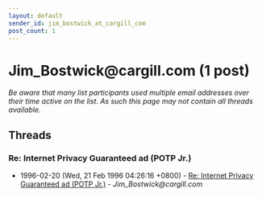 ```yaml
---
layout: default
sender_id: jim_bostwick_at_cargill_com
post_count: 1
---
```


# Jim_Bostwick<span>@</span>cargill.com (1 post)

_Be aware that many list participants used multiple email addresses over their time active on the list. As such this page may not contain all threads available._

## Threads

### Re: Internet Privacy Guaranteed ad (POTP Jr.)
+ 1996-02-20 (Wed, 21 Feb 1996 04:26:16 +0800) - [Re: Internet Privacy Guaranteed ad (POTP Jr.)](/archive/1996/02/33f71f5f451d9e87064612ee13ff1e44ab0fbf46f1b27ad9babf892280132af1) - _Jim_Bostwick@cargill.com_

